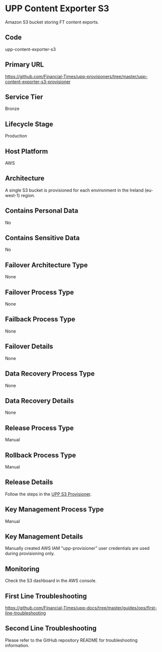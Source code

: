 # UPP Content Exporter S3

Amazon S3 bucket storing FT content exports.

## Code

upp-content-exporter-s3

## Primary URL

<https://github.com/Financial-Times/upp-provisioners/tree/master/upp-content-exporter-s3-provisioner>

## Service Tier

Bronze

## Lifecycle Stage

Production

## Host Platform

AWS

## Architecture

A single S3 bucket is provisioned for each environment in the Ireland (eu-west-1) region.

## Contains Personal Data

No

## Contains Sensitive Data

No

## Failover Architecture Type

None

## Failover Process Type

None

## Failback Process Type

None

## Failover Details

None

## Data Recovery Process Type

None

## Data Recovery Details

None

## Release Process Type

Manual

## Rollback Process Type

Manual

## Release Details

Follow the steps in the [UPP S3 Provisioner](https://github.com/Financial-Times/upp-provisioners/blob/master/upp-content-exporter-s3-provisioner/README.md).

## Key Management Process Type

Manual

## Key Management Details

Manually created AWS IAM "upp-provisioner" user credentials are used during provisioning only.

## Monitoring

Check the S3 dashboard in the AWS console.

## First Line Troubleshooting

<https://github.com/Financial-Times/upp-docs/tree/master/guides/ops/first-line-troubleshooting>

## Second Line Troubleshooting

Please refer to the GitHub repository README for troubleshooting information.
